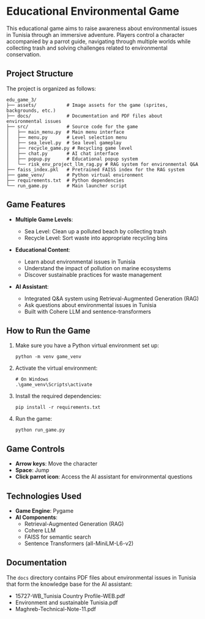 # Educational Environmental Game

This educational game aims to raise awareness about environmental issues in Tunisia through an immersive adventure. Players control a character accompanied by a parrot guide, navigating through multiple worlds while collecting trash and solving challenges related to environmental conservation.

## Project Structure

The project is organized as follows:

```
edu_game_3/
├── assets/           # Image assets for the game (sprites, backgrounds, etc.)
├── docs/             # Documentation and PDF files about environmental issues
├── src/              # Source code for the game
│   ├── main_menu.py  # Main menu interface
│   ├── menu.py       # Level selection menu
│   ├── sea_level.py  # Sea level gameplay
│   ├── recycle_game.py # Recycling game level
│   ├── chat.py       # AI chat interface
│   ├── popup.py      # Educational popup system
│   └── risk_env_project_llm_rag.py # RAG system for environmental Q&A
├── faiss_index.pkl   # Pretrained FAISS index for the RAG system
├── game_venv/        # Python virtual environment
├── requirements.txt  # Python dependencies
└── run_game.py       # Main launcher script
```

## Game Features

- **Multiple Game Levels**:
  - Sea Level: Clean up a polluted beach by collecting trash
  - Recycle Level: Sort waste into appropriate recycling bins

- **Educational Content**:
  - Learn about environmental issues in Tunisia
  - Understand the impact of pollution on marine ecosystems
  - Discover sustainable practices for waste management

- **AI Assistant**:
  - Integrated Q&A system using Retrieval-Augmented Generation (RAG)
  - Ask questions about environmental issues in Tunisia
  - Built with Cohere LLM and sentence-transformers

## How to Run the Game

1. Make sure you have a Python virtual environment set up:
   ```
   python -m venv game_venv
   ```

2. Activate the virtual environment:
   ```
   # On Windows
   .\game_venv\Scripts\activate
   ```

3. Install the required dependencies:
   ```
   pip install -r requirements.txt
   ```

4. Run the game:
   ```
   python run_game.py
   ```

## Game Controls

- **Arrow keys**: Move the character
- **Space**: Jump
- **Click parrot icon**: Access the AI assistant for environmental questions

## Technologies Used

- **Game Engine**: Pygame
- **AI Components**:
  - Retrieval-Augmented Generation (RAG)
  - Cohere LLM
  - FAISS for semantic search
  - Sentence Transformers (all-MiniLM-L6-v2)

## Documentation

The `docs` directory contains PDF files about environmental issues in Tunisia that form the knowledge base for the AI assistant:
- 15727-WB_Tunisia Country Profile-WEB.pdf
- Environment and sustainable Tunisia.pdf
- Maghreb-Technical-Note-11.pdf
